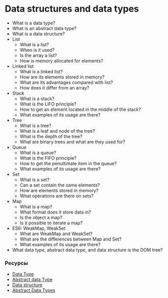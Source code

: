# Data structures and data types

* What is a data type?
* What is an abstract data type?
* What is a data structure?
* List
  * What is a list?
  * When is it used?
  * Is the array a list?
  * How is memory allocated for elements?
* Linked list
  * What is a linked list?
  * How are its elements stored in memory?
  * What are its advantages compared with list?
  * How does it differ from an array?
* Stack
  * What is a stack?
  * What is the LIFO principle?
  * How to get an element located in the middle of the stack?
  * What examples of its usage are there?
* Tree
  * What is a tree?
  * What is a leaf and node of the tree?
  * What is the depth of the tree?
  * What are binary trees and what are they used for?
* Queue
  * What is a queue?
  * What is the FIFO principle?
  * How to get the penultimate item in the queue?
  * What examples of its usage are there?
* Set
  * What is a set?
  * Can a set contain the same elements?
  * How are elements stored in memory?
  * What operations are there on sets?
* Map
  * What is a map?
  * What format does it store data in?
  * Is the object a map?
  * Is it possible to iterate a map?
* ES6: WeakMap, WeakSet
  * What are WeakMap and WeakSet?
  * What are the differences between Map and Set?
  * What examples of its usage are there?
* What data type, abstract data type, and data structure is the DOM tree?

### Ресурсы

* [Data Type](https://en.wikipedia.org/wiki/Data_type)
* [Abstract data Type](https://en.wikipedia.org/wiki/Abstract_data_type)
* [Data structure](https://en.wikipedia.org/wiki/Data_structure)
* [Abstract Data Types](https://www.geeksforgeeks.org/abstract-data-types/)
